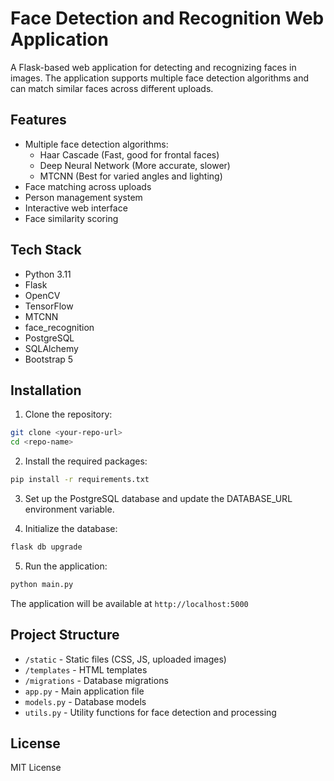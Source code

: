 # Face Detection and Recognition Web Application

A Flask-based web application for detecting and recognizing faces in images. The application supports multiple face detection algorithms and can match similar faces across different uploads.

## Features

- Multiple face detection algorithms:
  - Haar Cascade (Fast, good for frontal faces)
  - Deep Neural Network (More accurate, slower)
  - MTCNN (Best for varied angles and lighting)
- Face matching across uploads
- Person management system
- Interactive web interface
- Face similarity scoring

## Tech Stack

- Python 3.11
- Flask
- OpenCV
- TensorFlow
- MTCNN
- face_recognition
- PostgreSQL
- SQLAlchemy
- Bootstrap 5

## Installation

1. Clone the repository:
```bash
git clone <your-repo-url>
cd <repo-name>
```

2. Install the required packages:
```bash
pip install -r requirements.txt
```

3. Set up the PostgreSQL database and update the DATABASE_URL environment variable.

4. Initialize the database:
```bash
flask db upgrade
```

5. Run the application:
```bash
python main.py
```

The application will be available at `http://localhost:5000`

## Project Structure

- `/static` - Static files (CSS, JS, uploaded images)
- `/templates` - HTML templates
- `/migrations` - Database migrations
- `app.py` - Main application file
- `models.py` - Database models
- `utils.py` - Utility functions for face detection and processing

## License

MIT License
